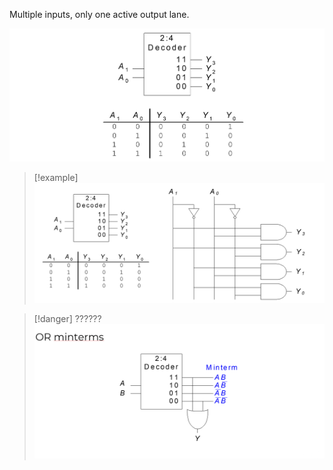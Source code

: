 Multiple inputs, only one active output lane.

![](../z_images/Pasted%20image%2020250120121131.png)

> [!example]
> ![](../z_images/Pasted%20image%2020250120121324.png)

> [!danger] ??????
> ![](../z_images/Pasted%20image%2020250120121359.png)

